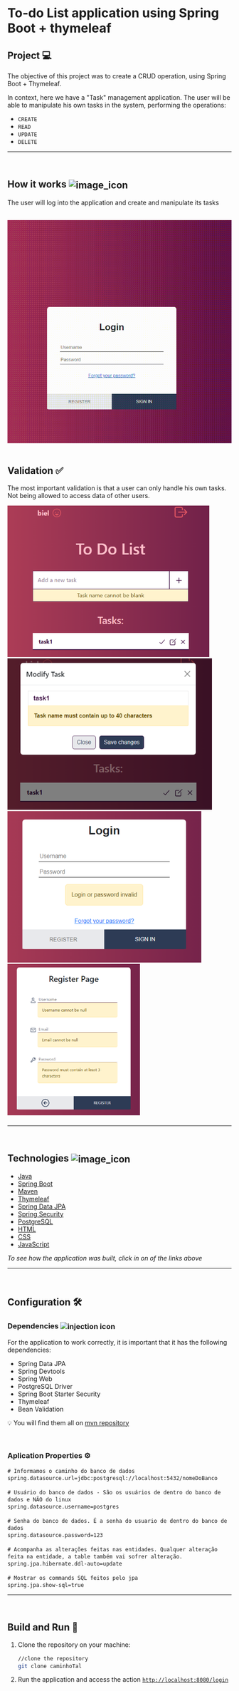 # To-do List application using Spring Boot + thymeleaf

## Project 💻

The objective of this project was to create a CRUD operation, using Spring Boot + Thymeleaf.

In context, here we have a "Task" management application. The user will be able to manipulate his own tasks in the system, performing the operations:

- `CREATE`
- `READ`
- `UPDATE`
- `DELETE`



<hr>
<br>

## How it works <img src="https://img.icons8.com/?size=512&id=42850&format=png" alt="image_icon" width="30px" align="center">

<p>The user will log into the application and create and manipulate its tasks</p>

<br>  

<img src="./readme_images/how_it_works.gif" width="520px" alt="projet_example">

<br>
<br>


## Validation ✅

The most important validation is that a user can only handle his own tasks. Not being allowed to access data of other users.

<div class="validationImages">
    <div class="images1" style="margin-bottom:20px;">
        <img src="./readme_images/validation1.png" alt="validation image example"  height="340px" style="margin-right:20px">
        <img src="./readme_images/validation2.png" alt="validation image example"  height="340px">
        <img src="./readme_images/validation3.png" alt="validation image example"  height="340px" style="margin-right:20px">
        <img src="./readme_images/validation4.png" alt="validation image example"  height="340px">
    </div>
   
</div>


<hr>
<br>

## Technologies <img src="https://img.icons8.com/?size=512&id=9Xtf7Zwsmhoq&format=png" alt="image_icon" width="30px" align="center">





- [Java](https://www.oracle.com/java/technologies/downloads/)
- [Spring Boot](https://spring.io/projects/spring-boot)
- [Maven](https://maven.apache.org/download.cgi)
- [Thymeleaf](https://www.thymeleaf.org/)
- [Spring Data JPA](https://spring.io/projects/spring-data-jpa)
- [Spring Security](https://docs.spring.io/spring-security/reference/index.html)
- [PostgreSQL](https://www.postgresql.org/docs/)
- [HTML](https://developer.mozilla.org/en-US/docs/Web/HTML)
- [CSS](https://developer.mozilla.org/en-US/docs/Web/CSS)
- [JavaScript](https://developer.mozilla.org/pt-BR/docs/Web/JavaScript)


*To see how the application was built, click in on of the links above*

<hr>
<br>


## Configuration 🛠️ 

<h3> 
    Dependencies
    <img src="https://img.icons8.com/external-anggara-flat-anggara-putra/256/external-infusion-medical-and-healthcare-anggara-flat-anggara-putra.png" alt="injection icon" width="25px" align="center">
</h3>

For the application to work correctly, it is important that it has the following dependencies:



- Spring Data JPA
- Spring Devtools
- Spring Web
- PostgreSQL Driver
- Spring Boot Starter Security
- Thymeleaf
- Bean Validation

💡 You will find them all on [mvn repository](https://mvnrepository.com/)


<br>


<h3> Aplication Properties ⚙️ </h3>

```properties
# Informamos o caminho do banco de dados
spring.datasource.url=jdbc:postgresql://localhost:5432/nomeDoBanco

# Usuário do banco de dados - São os usuários de dentro do banco de dados e NÃO do linux
spring.datasource.username=postgres

# Senha do banco de dados. É a senha do usuario de dentro do banco de dados
spring.datasource.password=123

# Acompanha as alterações feitas nas entidades. Qualquer alteração feita na entidade, a table também vai sofrer alteração.
spring.jpa.hibernate.ddl-auto=update

# Mostrar os commands SQL feitos pelo jpa
spring.jpa.show-sql=true
```



<hr>
<br>


<h2> Build and Run 🚀 </h2>

1. Clone the repository on your machine:

    ```bash
    //clone the repository
    git clone caminhoTal
    ```

2. Run the application and access the action [`http://localhost:8080/login`](http://localhost:8080/login)

<br>
